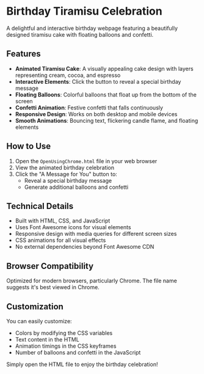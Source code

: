 # Birthday Tiramisu Celebration

A delightful and interactive birthday webpage featuring a beautifully designed tiramisu cake with floating balloons and confetti.

## Features

- **Animated Tiramisu Cake**: A visually appealing cake design with layers representing cream, cocoa, and espresso
- **Interactive Elements**: Click the button to reveal a special birthday message
- **Floating Balloons**: Colorful balloons that float up from the bottom of the screen
- **Confetti Animation**: Festive confetti that falls continuously
- **Responsive Design**: Works on both desktop and mobile devices
- **Smooth Animations**: Bouncing text, flickering candle flame, and floating elements

## How to Use

1. Open the `OpenUsingChrome.html` file in your web browser
2. View the animated birthday celebration
3. Click the "A Message for You" button to:
   - Reveal a special birthday message
   - Generate additional balloons and confetti

## Technical Details

- Built with HTML, CSS, and JavaScript
- Uses Font Awesome icons for visual elements
- Responsive design with media queries for different screen sizes
- CSS animations for all visual effects
- No external dependencies beyond Font Awesome CDN

## Browser Compatibility

Optimized for modern browsers, particularly Chrome. The file name suggests it's best viewed in Chrome.

## Customization

You can easily customize:
- Colors by modifying the CSS variables
- Text content in the HTML
- Animation timings in the CSS keyframes
- Number of balloons and confetti in the JavaScript

Simply open the HTML file to enjoy the birthday celebration!
